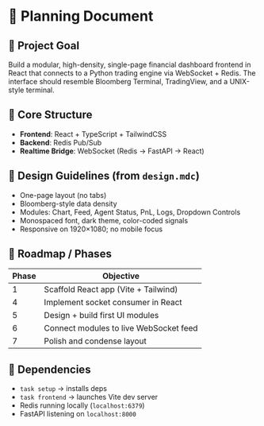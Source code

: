 # 📌 Planning Document

## 🎯 Project Goal

Build a modular, high-density, single-page financial dashboard frontend in React that connects to a Python trading engine via WebSocket + Redis. The interface should resemble Bloomberg Terminal, TradingView, and a UNIX-style terminal.

## 🧱 Core Structure

- **Frontend**: React + TypeScript + TailwindCSS
- **Backend**: Redis Pub/Sub
- **Realtime Bridge**: WebSocket (Redis → FastAPI → React)

## 🎨 Design Guidelines (from `design.mdc`)

- One-page layout (no tabs)
- Bloomberg-style data density
- Modules: Chart, Feed, Agent Status, PnL, Logs, Dropdown Controls
- Monospaced font, dark theme, color-coded signals
- Responsive on 1920×1080; no mobile focus

## 🧭 Roadmap / Phases

| Phase | Objective                               |
|-------|------------------------------------------|
| 1     | Scaffold React app (Vite + Tailwind)     |
| 4     | Implement socket consumer in React       |
| 5     | Design + build first UI modules          |
| 6     | Connect modules to live WebSocket feed   |
| 7     | Polish and condense layout               |

## 📎 Dependencies

- `task setup` → installs deps
- `task frontend` → launches Vite dev server
- Redis running locally (`localhost:6379`)
- FastAPI listening on `localhost:8000`

